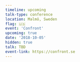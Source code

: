 ```yaml
---
timeline: upcoming
talk-type: conference
location: Malmö, Sweden
flag: 🇺🇸
event: 'Confront'
upcoming: true
date: '2018-10-05'
hidden: true
talk: TBD
event-link: https://confront.se
---
```

